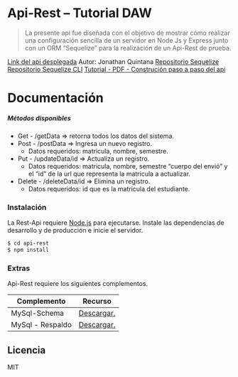 # Api-Rest – Tutorial DAW 

> La presente api fue diseñada con el objetivo de mostrar cómo realizar una configuración sencilla de un servidor en Node Js y Express junto con un ORM “Sequelize” para la realización de un Api-Rest de prueba.

[Link del api desplegada](https://api-test-daw.herokuapp.com)
Autor: Jonathan Quintana
[Repositorio Sequelize](https://github.com/sequelize/sequelize)
[Repositorio Sequelize CLI](https://gist.github.com/vapurrmaid/a111bf3fc0224751cb2f76532aac2465)
[Tutorial - PDF - Construción paso a paso del api](https://drive.google.com/file/d/1tRdwe4MyKbKdK7PEgvDaIzt6msHExxyu/view?usp=sharing)


# Documentación 
#####   Métodos disponibles
- Get - /getData => retorna todos los datos del sistema.
- Post - /postData => Ingresa un nuevo registro.
  - Datos requeridos: matricula, nombre, semestre.
 - Put - /updateData/id => Actualiza un registro.
    - Datos requeridos: matricula, nombre, semestre “cuerpo del envió” y el “id” de la url que representa la matricula a actualizar.
- Delete - /deleteData/id => Elimina un registro.
   - Datos requeridos: id que es la matricula del estudiante.

### Instalación
La Rest-Api requiere [Node.js](https://nodejs.org/) para ejecutarse.
Instale las dependencias de desarrollo y de producción e inicie el servidor.

```sh
$ cd api-rest
$ npm install
```
### Extras
Api-Rest requiere los siguientes complementos.

| Complemento | Recurso |
| ------ | ------ |
| MySql-Schema | [Descargar.](https://drive.google.com/file/d/1vHSVdihuLvsXWXIjqmPfuFox6q1bAq2V/view?usp=sharing) |
| MySql - Respaldo | [Descargar.](https://drive.google.com/file/d/1kkqIHW5FbOIEVbhZTHwo086qjuMK8rv3/view?usp=sharing) |

Licencia
----
MIT
